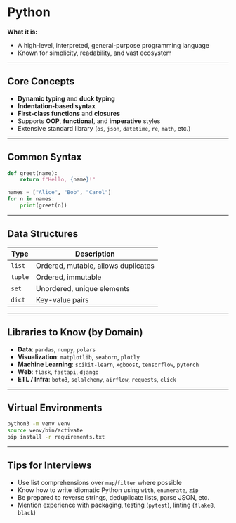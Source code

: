 # Python

**What it is:**
- A high-level, interpreted, general-purpose programming language
- Known for simplicity, readability, and vast ecosystem

---

## Core Concepts

- **Dynamic typing** and **duck typing**
- **Indentation-based syntax**
- **First-class functions** and **closures**
- Supports **OOP**, **functional**, and **imperative** styles
- Extensive standard library (`os`, `json`, `datetime`, `re`, `math`, etc.)

---

## Common Syntax
```python
def greet(name):
    return f"Hello, {name}!"

names = ["Alice", "Bob", "Carol"]
for n in names:
    print(greet(n))
```

---

## Data Structures

| Type       | Description |
|------------|-------------|
| `list`     | Ordered, mutable, allows duplicates |
| `tuple`    | Ordered, immutable |
| `set`      | Unordered, unique elements |
| `dict`     | Key-value pairs |

---

## Libraries to Know (by Domain)

- **Data**: `pandas`, `numpy`, `polars`
- **Visualization**: `matplotlib`, `seaborn`, `plotly`
- **Machine Learning**: `scikit-learn`, `xgboost`, `tensorflow`, `pytorch`
- **Web**: `flask`, `fastapi`, `django`
- **ETL / Infra**: `boto3`, `sqlalchemy`, `airflow`, `requests`, `click`

---

## Virtual Environments
```bash
python3 -m venv venv
source venv/bin/activate
pip install -r requirements.txt
```

---

## Tips for Interviews
- Use list comprehensions over `map`/`filter` where possible
- Know how to write idiomatic Python using `with`, `enumerate`, `zip`
- Be prepared to reverse strings, deduplicate lists, parse JSON, etc.
- Mention experience with packaging, testing (`pytest`), linting (`flake8`, `black`)
